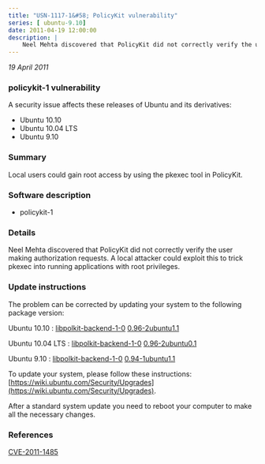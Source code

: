 ```yaml
---
title: "USN-1117-1&#58; PolicyKit vulnerability"
series: [ ubuntu-9.10]
date: 2011-04-19 12:00:00
description: |
    Neel Mehta discovered that PolicyKit did not correctly verify the user making authorization requests. A local attacker could exploit this to trick pkexec into running applications with root privileges. 
--- 
```

 
 

*19 April 2011*

### policykit-1 vulnerability

A security issue affects these releases of Ubuntu and its derivatives:

* Ubuntu 10.10
* Ubuntu 10.04 LTS
* Ubuntu 9.10

### Summary

Local users could gain root access by using the pkexec tool in PolicyKit. 

### Software description

* policykit-1 

### Details

Neel Mehta discovered that PolicyKit did not correctly verify the user making authorization requests. A local attacker could exploit this to trick pkexec into running applications with root privileges. 

### Update instructions

The problem can be corrected by updating your system to the following package version:

Ubuntu 10.10
 : [libpolkit-backend-1-0](https://launchpad.net/ubuntu/+source/policykit-1) <span> [0.96-2ubuntu1.1](https://launchpad.net/ubuntu/+source/policykit-1/0.96-2ubuntu1.1) </span> 

Ubuntu 10.04 LTS
 : [libpolkit-backend-1-0](https://launchpad.net/ubuntu/+source/policykit-1) <span> [0.96-2ubuntu0.1](https://launchpad.net/ubuntu/+source/policykit-1/0.96-2ubuntu0.1) </span> 

Ubuntu 9.10
 : [libpolkit-backend-1-0](https://launchpad.net/ubuntu/+source/policykit-1) <span> [0.94-1ubuntu1.1](https://launchpad.net/ubuntu/+source/policykit-1/0.94-1ubuntu1.1) </span> 

To update your system, please follow these instructions: [https://wiki.ubuntu.com/Security/Upgrades](https://wiki.ubuntu.com/Security/Upgrades).

After a standard system update you need to reboot your computer to make all the necessary changes. 

### References

 
 [CVE-2011-1485](http://people.ubuntu.com/~ubuntu-security/cve/CVE-2011-1485)
 

